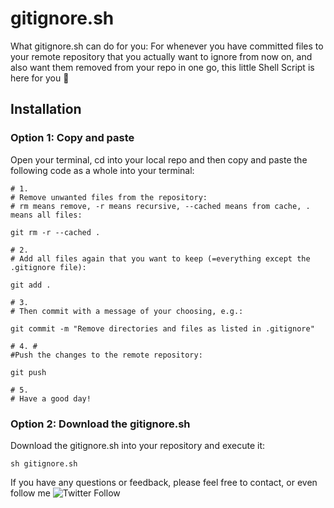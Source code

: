 # gitignore.sh
What gitignore.sh can do for you:
For whenever you have committed files to your remote repository that you actually want to ignore from now on, and also want them removed from your repo in one go, this little Shell Script is here for you 🙂

## Installation

### Option 1: Copy and paste

Open your terminal, cd into your local repo and then copy and paste the following code as a whole into your terminal:

```
# 1.
# Remove unwanted files from the repository:
# rm means remove, -r means recursive, --cached means from cache, . means all files:

git rm -r --cached .

# 2.
# Add all files again that you want to keep (=everything except the .gitignore file):

git add .

# 3.
# Then commit with a message of your choosing, e.g.:

git commit -m "Remove directories and files as listed in .gitignore"

# 4. #
#Push the changes to the remote repository:

git push

# 5.
# Have a good day!
```

### Option 2: Download the gitignore.sh

Download the gitignore.sh into your repository and execute it:

```
sh gitignore.sh
```

If you have any questions or feedback, please feel free to contact, or even follow me ![Twitter Follow](https://img.shields.io/twitter/follow/curiosdevcookie?style=social)
